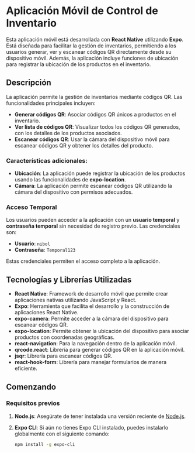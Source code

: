 # **Aplicación Móvil de Control de Inventario**

Esta aplicación móvil está desarrollada con **React Native** utilizando **Expo**. Está diseñada para facilitar la gestión de inventarios, permitiendo a los usuarios generar, ver y escanear códigos QR directamente desde su dispositivo móvil. Además, la aplicación incluye funciones de ubicación para registrar la ubicación de los productos en el inventario.

## Descripción

La aplicación permite la gestión de inventarios mediante códigos QR. Las funcionalidades principales incluyen:

- **Generar códigos QR**: Asociar códigos QR únicos a productos en el inventario.
- **Ver lista de códigos QR**: Visualizar todos los códigos QR generados, con los detalles de los productos asociados.
- **Escanear códigos QR**: Usar la cámara del dispositivo móvil para escanear códigos QR y obtener los detalles del producto.

### Características adicionales:
- **Ubicación**: La aplicación puede registrar la ubicación de los productos usando las funcionalidades de **expo-location**.
- **Cámara**: La aplicación permite escanear códigos QR utilizando la cámara del dispositivo con permisos adecuados.

### Acceso Temporal

Los usuarios pueden acceder a la aplicación con un **usuario temporal** y **contraseña temporal** sin necesidad de registro previo. Las credenciales son:

- **Usuario**: `nibol`
- **Contraseña**: `Temporal123`

Estas credenciales permiten el acceso completo a la aplicación.

## Tecnologías y Librerías Utilizadas

- **React Native**: Framework de desarrollo móvil que permite crear aplicaciones nativas utilizando JavaScript y React.
- **Expo**: Herramienta que facilita el desarrollo y la construcción de aplicaciones React Native.
- **expo-camera**: Permite acceder a la cámara del dispositivo para escanear códigos QR.
- **expo-location**: Permite obtener la ubicación del dispositivo para asociar productos con coordenadas geográficas.
- **react-navigation**: Para la navegación dentro de la aplicación móvil.
- **qrcode.react**: Librería para generar códigos QR en la aplicación móvil.
- **jsqr**: Librería para escanear códigos QR.
- **react-hook-form**: Librería para manejar formularios de manera eficiente.

## Comenzando

### Requisitos previos

1. **Node.js**: Asegúrate de tener instalada una versión reciente de [Node.js](https://nodejs.org/).
2. **Expo CLI**: Si aún no tienes Expo CLI instalado, puedes instalarlo globalmente con el siguiente comando:

   ```bash
   npm install -g expo-cli
